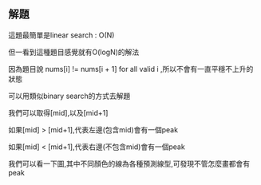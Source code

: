 ## 解題
這題最簡單是linear search : O(N)

但一看到這種題目感覺就有O(logN)的解法

因為題目說 nums[i] != nums[i + 1] for all valid i ,所以不會有一直平穩不上升的狀態

可以用類似binary search的方式去解題

我們可以取得[mid],以及[mid+1]

如果[mid] > [mid+1],代表左邊(包含mid)會有一個peak

如果[mid] < [mid+1],代表右邊(不包含mid)會有一個peak

我們可以看一下圖,其中不同顏色的線為各種預測線型,可發現不管怎麼畫都會有peak


